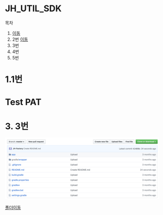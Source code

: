 # JH_UTIL_SDK

목차

1.  [이동](#1.1번)
2. 2번 [이동](#test-pat)
3. 3번
4. 4번
5. 5번





# 1.1번













# Test PAT









# 3. 3번













![ex_screenshot](./img/1.png)



[폴더이동](./img)

